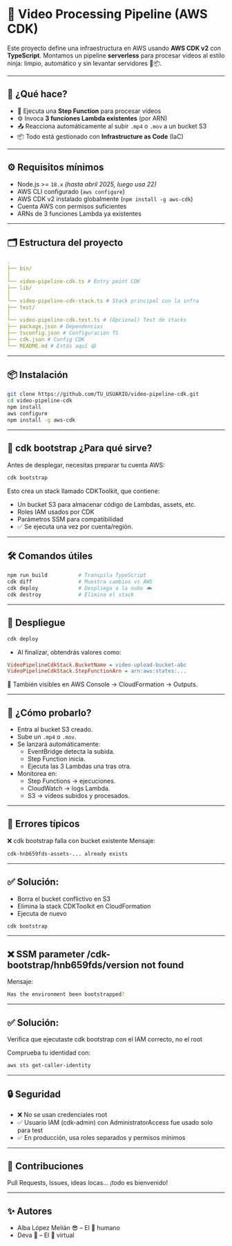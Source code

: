 # 🎥 Video Processing Pipeline (AWS CDK)

Este proyecto define una infraestructura en AWS usando **AWS CDK v2** con **TypeScript**. Montamos un pipeline **serverless** para procesar vídeos al estilo ninja: limpio, automático y sin levantar servidores 🥷📦.

---

## 🚀 ¿Qué hace?

- 🧠 Ejecuta una **Step Function** para procesar vídeos
- ⚙️ Invoca **3 funciones Lambda existentes** (por ARN)
- 📤 Reacciona automáticamente al subir `.mp4` o `.mov` a un bucket S3
- 📦 Todo está gestionado con **Infrastructure as Code** (IaC)

---

## ⚙️ Requisitos mínimos

- Node.js >= `18.x` *(hasta abril 2025, luego usa 22)*
- AWS CLI configurado (`aws configure`)
- AWS CDK v2 instalado globalmente (`npm install -g aws-cdk`)
- Cuenta AWS con permisos suficientes
- ARNs de 3 funciones Lambda ya existentes

---

## 🗂️ Estructura del proyecto

```yaml
. 
├── bin/ 
│ 
└── video-pipeline-cdk.ts # Entry point CDK 
├── lib/ 
│ 
└── video-pipeline-cdk-stack.ts # Stack principal con la infra 
├── test/ 
│ 
└── video-pipeline-cdk.test.ts # (Opcional) Test de stacks 
├── package.json # Dependencias 
├── tsconfig.json # Configuración TS 
├── cdk.json # Config CDK 
└── README.md # Estás aquí 😄
```

---

## 📦 Instalación

```bash
git clone https://github.com/TU_USUARIO/video-pipeline-cdk.git
cd video-pipeline-cdk
npm install
aws configure
npm install -g aws-cdk
```

---

## 🔐 cdk bootstrap ¿Para qué sirve?

Antes de desplegar, necesitas preparar tu cuenta AWS:

```bash
cdk bootstrap
```

Esto crea un stack llamado CDKToolkit, que contiene:

- Un bucket S3 para almacenar código de Lambdas, assets, etc.
- Roles IAM usados por CDK
- Parámetros SSM para compatibilidad
- ✅ Se ejecuta una vez por cuenta/región.

---

## 🛠️ Comandos útiles

```bash
npm run build          # Transpila TypeScript
cdk diff               # Muestra cambios vs AWS
cdk deploy             # Despliega a la nube ☁️
cdk destroy            # Elimina el stack
```

---

## 🚀 Despliegue

```bash
cdk deploy
```

- Al finalizar, obtendrás valores como:

```ini
VideoPipelineCdkStack.BucketName = video-upload-bucket-abc
VideoPipelineCdkStack.StepFunctionArn = arn:aws:states:...
```

📍 También visibles en AWS Console → CloudFormation → Outputs.

---

## 🧪 ¿Cómo probarlo?

- Entra al bucket S3 creado.
- Sube un `.mp4` o `.mov`.
- Se lanzará automáticamente:
  - EventBridge detecta la subida.
  - Step Function inicia.
  - Ejecuta las 3 Lambdas una tras otra.
- Monitorea en:
  - Step Functions → ejecuciones.
  - CloudWatch → logs Lambda.
  - S3 → vídeos subidos y procesados.

---

## 🧨 Errores típicos

❌ cdk bootstrap falla con bucket existente
Mensaje:

```bash
cdk-hnb659fds-assets-... already exists
```

---

## ✅ Solución:

- Borra el bucket conflictivo en S3
- Elimina la stack CDKToolkit en CloudFormation
- Ejecuta de nuevo 

```bash
cdk bootstrap
```

---

## ❌ SSM parameter /cdk-bootstrap/hnb659fds/version not found

Mensaje:

```bash
Has the environment been bootstrapped?
```

---

## ✅ Solución:

Verifica que ejecutaste cdk bootstrap con el IAM correcto, no el root

Comprueba tu identidad con:

```bash
aws sts get-caller-identity
```

---

## 🔒 Seguridad

- ❌ No se usan credenciales root
- ✅ Usuario IAM (cdk-admin) con AdministratorAccess fue usado solo para test
- ✅ En producción, usa roles separados y permisos mínimos

---

## 🤝 Contribuciones
Pull Requests, Issues, ideas locas... ¡todo es bienvenido!

---

## ✨ Autores

- Alba López Melián 😎 – El 🧠 humano
- Deva 🤖 – El 🧠 virtual  

